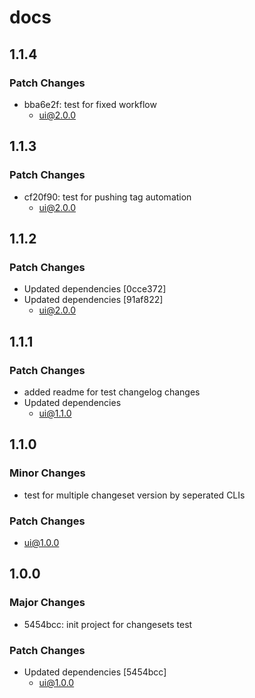 # docs

## 1.1.4

### Patch Changes

- bba6e2f: test for fixed workflow
  - ui@2.0.0

## 1.1.3

### Patch Changes

- cf20f90: test for pushing tag automation
  - ui@2.0.0

## 1.1.2

### Patch Changes

- Updated dependencies [0cce372]
- Updated dependencies [91af822]
  - ui@2.0.0

## 1.1.1

### Patch Changes

- added readme for test changelog changes
- Updated dependencies
  - ui@1.1.0

## 1.1.0

### Minor Changes

- test for multiple changeset version by seperated CLIs

### Patch Changes

- ui@1.0.0

## 1.0.0

### Major Changes

- 5454bcc: init project for changesets test

### Patch Changes

- Updated dependencies [5454bcc]
  - ui@1.0.0
